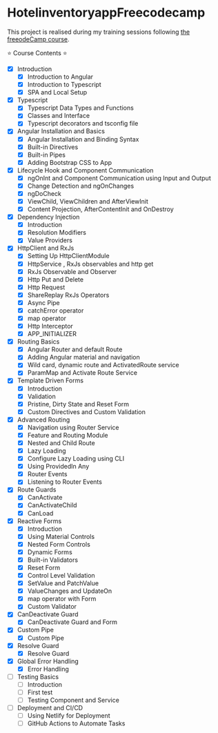 # HotelinventoryappFreecodecamp

This project is realised during my training sessions following [the freeodeCamp course](https://www.youtube.com/watch?v=3qBXWUpoPHo&ab_channel=freeCodeCamp.org).

⭐️ Course Contents ⭐️
* [x] Introduction
  * [x] Introduction to Angular
  * [x] Introduction to Typescript
  * [x] SPA and Local Setup
* [x] Typescript
  * [x] Typescript Data Types and Functions
  * [x] Classes and Interface
  * [x] Typescript decorators and tsconfig file
* [x] Angular Installation and Basics
  * [x] Angular Installation and Binding Syntax
  * [x] Built-in Directives
  * [x] Built-in Pipes
  * [x] Adding Bootstrap CSS to App
* [x] Lifecycle Hook and Component Communication
  * [x] ngOnInt and Component Communication using Input and Output
  * [x] Change Detection and ngOnChanges
  * [x] ngDoCheck
  * [x] ViewChild, ViewChildren and AfterViewInit
  * [x] Content Projection, AfterContentInit and OnDestroy
* [x] Dependency Injection
  * [x] Introduction
  * [x] Resolution Modifiers
  * [x] Value Providers
* [x] HttpClient and RxJs
  * [x] Setting Up HttpClientModule
  * [x] HttpService , RxJs observables and http get
  * [x] RxJs Observable and Observer
  * [x] Http Put and Delete
  * [x] Http Request
  * [x] ShareReplay RxJs Operators
  * [x] Async Pipe
  * [x] catchError operator
  * [x] map operator
  * [x] Http Interceptor
  * [x] APP_INITIALIZER
* [x] Routing Basics
  * [x] Angular Router and default Route
  * [x] Adding Angular material and navigation
  * [x] Wild card, dynamic route and ActivatedRoute service
  * [x] ParamMap and Activate Route Service
* [x] Template Driven Forms
  * [x] Introduction
  * [x] Validation
  * [x] Pristine, Dirty State and Reset Form
  * [x] Custom Directives and Custom Validation
* [x] Advanced Routing
  * [x] Navigation using Router Service
  * [x] Feature and Routing Module
  * [x] Nested and Child Route
  * [x] Lazy Loading
  * [x] Configure Lazy Loading using CLI
  * [x] Using ProvidedIn Any
  * [x] Router Events
  * [x] Listening to Router Events
* [x] Route Guards
  * [x] CanActivate
  * [x] CanActivateChild
  * [x] CanLoad
* [x] Reactive Forms
  * [x] Introduction
  * [x] Using Material Controls
  * [x] Nested Form Controls
  * [x] Dynamic Forms 
  * [x] Built-in Validators
  * [x] Reset Form
  * [x] Control Level Validation
  * [x] SetValue and PatchValue
  * [x] ValueChanges and UpdateOn
  * [x] map operator with Form
  * [x] Custom Validator
* [x] CanDeactivate Guard
  * [x] CanDeactivate Guard and Form
* [x] Custom Pipe
  * [x] Custom Pipe
* [x] Resolve Guard
  * [x] Resolve Guard
* [x] Global Error Handling
  * [x] Error Handling
* [ ] Testing Basics
  * [ ] Introduction
  * [ ] First test
  * [ ] Testing Component and Service
* [ ] Deployment and CI/CD
  * [ ] Using Netlify for Deployment 
  * [ ] GitHub Actions to Automate Tasks
